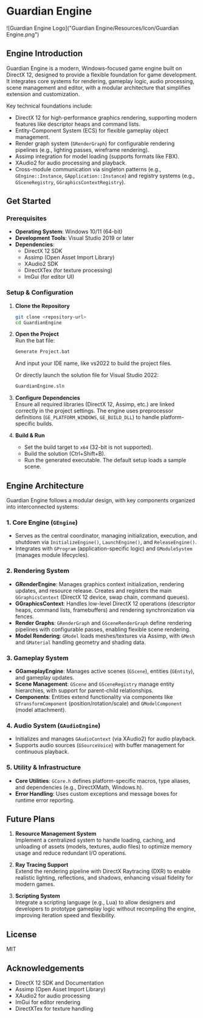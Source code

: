 # Guardian Engine

![Guardian Engine Logo]("Guardian Engine/Resources/Icon/Guardian Engine.png")  


## Engine Introduction
Guardian Engine is a modern, Windows-focused game engine built on DirectX 12, designed to provide a flexible foundation for game development. It integrates core systems for rendering, gameplay logic, audio processing, scene management and editor, with a modular architecture that simplifies extension and customization.

Key technical foundations include:
- DirectX 12 for high-performance graphics rendering, supporting modern features like descriptor heaps and command lists.
- Entity-Component System (ECS) for flexible gameplay object management.
- Render graph system (`GRenderGraph`) for configurable rendering pipelines (e.g., lighting passes, wireframe rendering).
- Assimp integration for model loading (supports formats like FBX).
- XAudio2 for audio processing and playback.
- Cross-module communication via singleton patterns (e.g., `GEngine::Instance`, `GApplication::Instance`) and registry systems (e.g., `GSceneRegistry`, `GGraphicsContextRegistry`).


## Get Started

### Prerequisites
- **Operating System**: Windows 10/11 (64-bit)
- **Development Tools**: Visual Studio 2019 or later
- **Dependencies**:
  - DirectX 12 SDK
  - Assimp (Open Asset Import Library)
  - XAudio2 SDK
  - DirectXTex (for texture processing)
  - ImGui (for editor UI)


### Setup & Configuration
1. **Clone the Repository**  
   ```bash
   git clone <repository-url>
   cd GuardianEngine
   ```

2. **Open the Project**  
   Run the bat file:
   ```bash
   Generate Project.bat
   ```
   And input your IDE name, like vs2022 to build the project files.

   Or directly launch the solution file for Visual Studio 2022:  
   ```bash
   GuardianEngine.sln
   ```

3. **Configure Dependencies**  
   Ensure all required libraries (DirectX 12, Assimp, etc.) are linked correctly in the project settings. The engine uses preprocessor definitions (`GE_PLATFORM_WINDOWS`, `GE_BUILD_DLL`) to handle platform-specific builds.

4. **Build & Run**  
   - Set the build target to `x64` (32-bit is not supported).  
   - Build the solution (Ctrl+Shift+B).  
   - Run the generated executable. The default setup loads a sample scene.


## Engine Architecture
Guardian Engine follows a modular design, with key components organized into interconnected systems:

### 1. Core Engine (`GEngine`)
- Serves as the central coordinator, managing initialization, execution, and shutdown via `InitializeEngine()`, `LaunchEngine()`, and `ReleaseEngine()`.
- Integrates with `GProgram` (application-specific logic) and `GModuleSystem` (manages module lifecycles).


### 2. Rendering System
- **GRenderEngine**: Manages graphics context initialization, rendering updates, and resource release. Creates and registers the main `GGraphicsContext` (DirectX 12 device, swap chain, command queues).
- **GGraphicsContext**: Handles low-level DirectX 12 operations (descriptor heaps, command lists, framebuffers) and rendering synchronization via fences.
- **Render Graphs**: `GRenderGraph` and `GSceneRenderGraph` define rendering pipelines with configurable passes, enabling flexible scene rendering.
- **Model Rendering**: `GModel` loads meshes/textures via Assimp, with `GMesh` and `GMaterial` handling geometry and shading data.


### 3. Gameplay System
- **GGameplayEngine**: Manages active scenes (`GScene`), entities (`GEntity`), and gameplay updates.
- **Scene Management**: `GScene` and `GSceneRegistry` manage entity hierarchies, with support for parent-child relationships.
- **Components**: Entities extend functionality via components like `GTransformComponent` (position/rotation/scale) and `GModelComponent` (model attachment).


### 4. Audio System (`GAudioEngine`)
- Initializes and manages `GAudioContext` (via XAudio2) for audio playback.
- Supports audio sources (`GSourceVoice`) with buffer management for continuous playback.


### 5. Utility & Infrastructure
- **Core Utilities**: `GCore.h` defines platform-specific macros, type aliases, and dependencies (e.g., DirectXMath, Windows.h).
- **Error Handling**: Uses custom exceptions and message boxes for runtime error reporting.


## Future Plans
1. **Resource Management System**  
   Implement a centralized system to handle loading, caching, and unloading of assets (models, textures, audio files) to optimize memory usage and reduce redundant I/O operations.

2. **Ray Tracing Support**  
   Extend the rendering pipeline with DirectX Raytracing (DXR) to enable realistic lighting, reflections, and shadows, enhancing visual fidelity for modern games.

3. **Scripting System**  
   Integrate a scripting language (e.g., Lua) to allow designers and developers to prototype gameplay logic without recompiling the engine, improving iteration speed and flexibility.


## License
MIT


## Acknowledgements
- DirectX 12 SDK and Documentation
- Assimp (Open Asset Import Library)
- XAudio2 for audio processing
- ImGui for editor rendering
- DirectXTex for texture handling